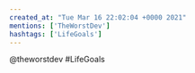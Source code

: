 ```yaml
---
created_at: "Tue Mar 16 22:02:04 +0000 2021"
mentions: ['TheWorstDev']
hashtags: ['LifeGoals']
---
```


@theworstdev #LifeGoals